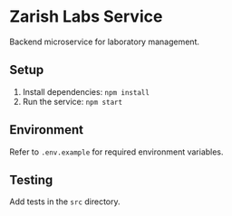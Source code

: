 # Zarish Labs Service

Backend microservice for laboratory management.

## Setup

1. Install dependencies: `npm install`
2. Run the service: `npm start`

## Environment
Refer to `.env.example` for required environment variables.

## Testing
Add tests in the `src` directory.
